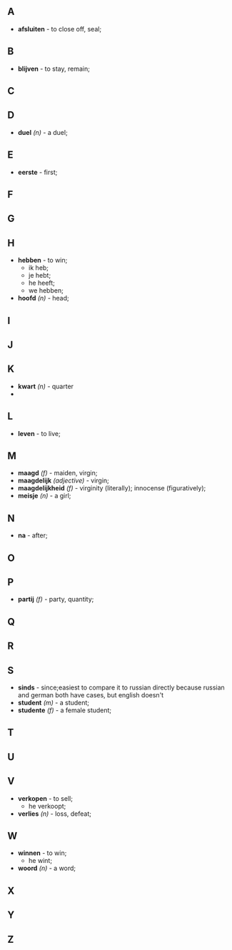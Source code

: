 ## A
* **afsluiten** - to close off, seal;

## B
* **blijven** - to stay, remain;

## C
## D
* **duel** *(n)* - a duel;

## E
* **eerste** - first;

## F
## G
## H
* **hebben** - to win;
  * ik heb;
  * je hebt;
  * he heeft;
  * we hebben;
* **hoofd** *(n)* - head;

## I
## J
## K
* **kwart** *(n)* - quarter
*
## L
* **leven** - to live;

## M
* **maagd** *(f)* - maiden, virgin;
* **maagdelijk** *(adjective)* - virgin;
* **maagdelijkheid** *(f)* - virginity (literally); innocense (figuratively);
* **meisje** *(n)* - a girl;

## N
* **na** - after;

## O
## P
* **partij** *(f)* - party, quantity;
## Q
## R
## S
* **sinds** - since;easiest to compare it to russian directly because russian and german both have cases, but english doesn't
* **student** *(m)* - a student;
* **studente** *(f)* - a female student;

## T
## U
## V
* **verkopen** - to sell;
  * he verkoopt;
* **verlies** *(n)* - loss, defeat;

## W
* **winnen** - to win;
  * he wint;
* **woord** *(n)* - a word;

## X
## Y
## Z

